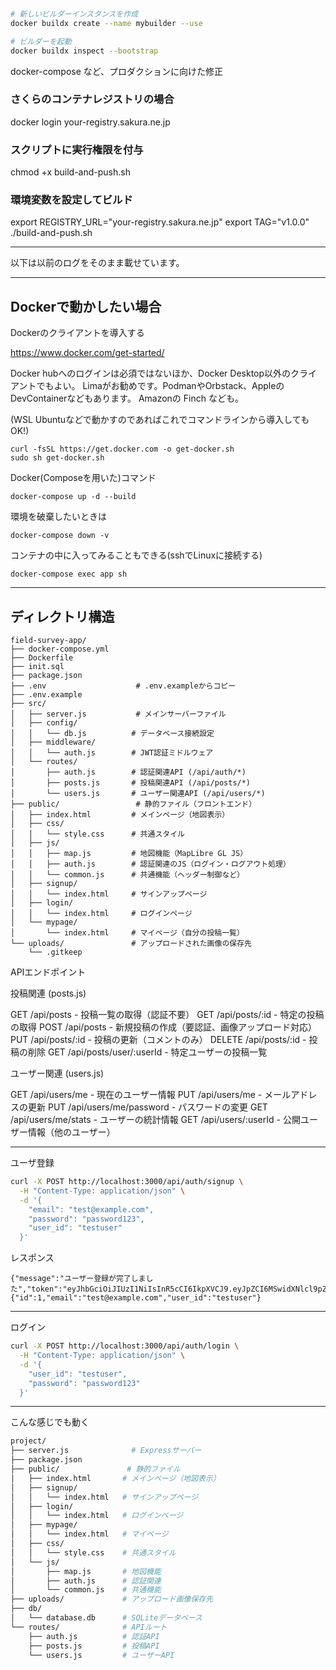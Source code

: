 

```bash

# 新しいビルダーインスタンスを作成
docker buildx create --name mybuilder --use

# ビルダーを起動
docker buildx inspect --bootstrap


```

docker-compose など、プロダクションに向けた修正


###  さくらのコンテナレジストリの場合
docker login your-registry.sakura.ne.jp

###  スクリプトに実行権限を付与
chmod +x build-and-push.sh

###  環境変数を設定してビルド
export REGISTRY_URL="your-registry.sakura.ne.jp"
export TAG="v1.0.0"
./build-and-push.sh


----
以下は以前のログをそのまま載せています。

----


## Dockerで動かしたい場合

Dockerのクライアントを導入する

https://www.docker.com/get-started/

Docker hubへのログインは必須ではないほか、Docker Desktop以外のクライアントでもよい。
Limaがお勧めです。PodmanやOrbstack、AppleのDevContainerなどもあります。
Amazonの Finch なども。

(WSL Ubuntuなどで動かすのであればこれでコマンドラインから導入してもOK!)
```
curl -fsSL https://get.docker.com -o get-docker.sh
sudo sh get-docker.sh
```

Docker(Composeを用いた)コマンド

```
docker-compose up -d --build
```

環境を破棄したいときは
```
docker-compose down -v
```

コンテナの中に入ってみることもできる(sshでLinuxに接続する)
```
docker-compose exec app sh
```




---



## ディレクトリ構造


```
field-survey-app/
├── docker-compose.yml
├── Dockerfile
├── init.sql
├── package.json
├── .env                    # .env.exampleからコピー
├── .env.example
├── src/
│   ├── server.js           # メインサーバーファイル
│   ├── config/
│   │   └── db.js          # データベース接続設定
│   ├── middleware/
│   │   └── auth.js        # JWT認証ミドルウェア
│   └── routes/
│       ├── auth.js        # 認証関連API (/api/auth/*)
│       ├── posts.js       # 投稿関連API (/api/posts/*)
│       └── users.js       # ユーザー関連API (/api/users/*)
├── public/                 # 静的ファイル（フロントエンド）
│   ├── index.html         # メインページ（地図表示）
│   ├── css/
│   │   └── style.css      # 共通スタイル
│   ├── js/
│   │   ├── map.js         # 地図機能（MapLibre GL JS）
│   │   ├── auth.js        # 認証関連のJS（ログイン・ログアウト処理）
│   │   └── common.js      # 共通機能（ヘッダー制御など）
│   ├── signup/
│   │   └── index.html     # サインアップページ
│   ├── login/
│   │   └── index.html     # ログインページ
│   └── mypage/
│       └── index.html     # マイページ（自分の投稿一覧）
└── uploads/               # アップロードされた画像の保存先
    └── .gitkeep
```

APIエンドポイント

投稿関連 (posts.js)

GET /api/posts - 投稿一覧の取得（認証不要）
GET /api/posts/:id - 特定の投稿の取得
POST /api/posts - 新規投稿の作成（要認証、画像アップロード対応）
PUT /api/posts/:id - 投稿の更新（コメントのみ）
DELETE /api/posts/:id - 投稿の削除
GET /api/posts/user/:userId - 特定ユーザーの投稿一覧

ユーザー関連 (users.js)

GET /api/users/me - 現在のユーザー情報
PUT /api/users/me - メールアドレスの更新
PUT /api/users/me/password - パスワードの変更
GET /api/users/me/stats - ユーザーの統計情報
GET /api/users/:userId - 公開ユーザー情報（他のユーザー）


---

ユーザ登録

```sh
curl -X POST http://localhost:3000/api/auth/signup \
  -H "Content-Type: application/json" \
  -d '{
    "email": "test@example.com",
    "password": "password123",
    "user_id": "testuser"
  }'
```

レスポンス
```
{"message":"ユーザー登録が完了しました","token":"eyJhbGciOiJIUzI1NiIsInR5cCI6IkpXVCJ9.eyJpZCI6MSwidXNlcl9pZCI6InRlc3R1c2VyIiwiZW1haWwiOiJ0ZXN0QGV4YW1wbGUuY29tIiwiaWF0IjoxNzUyMTkzNDI4LCJleHAiOjE3NTI3OTgyMjh9.rzFw4P6q8pffiYmpRjh0zjYsFjvyTSPk9z1TSKnkdic","user":{"id":1,"email":"test@example.com","user_id":"testuser"}
```

---

ログイン
```sh
curl -X POST http://localhost:3000/api/auth/login \
  -H "Content-Type: application/json" \
  -d '{
    "user_id": "testuser",
    "password": "password123"
  }'
```



---


こんな感じでも動く

```sh
project/
├── server.js              # Expressサーバー
├── package.json
├── public/               # 静的ファイル
│   ├── index.html       # メインページ（地図表示）
│   ├── signup/
│   │   └── index.html   # サインアップページ
│   ├── login/
│   │   └── index.html   # ログインページ
│   ├── mypage/
│   │   └── index.html   # マイページ
│   ├── css/
│   │   └── style.css    # 共通スタイル
│   └── js/
│       ├── map.js       # 地図機能
│       ├── auth.js      # 認証関連
│       └── common.js    # 共通機能
├── uploads/             # アップロード画像保存先
├── db/
│   └── database.db      # SQLiteデータベース
└── routes/              # APIルート
    ├── auth.js          # 認証API
    ├── posts.js         # 投稿API
    └── users.js         # ユーザーAPI
```
